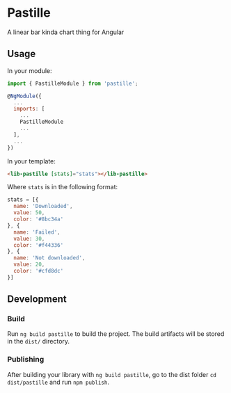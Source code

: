 # Pastille

A linear bar kinda chart thing for Angular

## Usage

In your module:

```js
import { PastilleModule } from 'pastille';

@NgModule({
  ...
  imports: [
    ...
    PastilleModule
    ...
  ],
  ...  
})
```

In your template:

```html
<lib-pastille [stats]="stats"></lib-pastille>
```

Where `stats` is in the following format:

```js
stats = [{
  name: 'Downloaded',
  value: 50,
  color: '#8bc34a'
}, {
  name: 'Failed',
  value: 30,
  color: '#f44336'
}, {
  name: 'Not downloaded',
  value: 20,
  color: '#cfd8dc'
}]
```

## Development

### Build

Run `ng build pastille` to build the project. The build artifacts will be stored in the `dist/` directory.

### Publishing

After building your library with `ng build pastille`, go to the dist folder `cd dist/pastille` and run `npm publish`.
